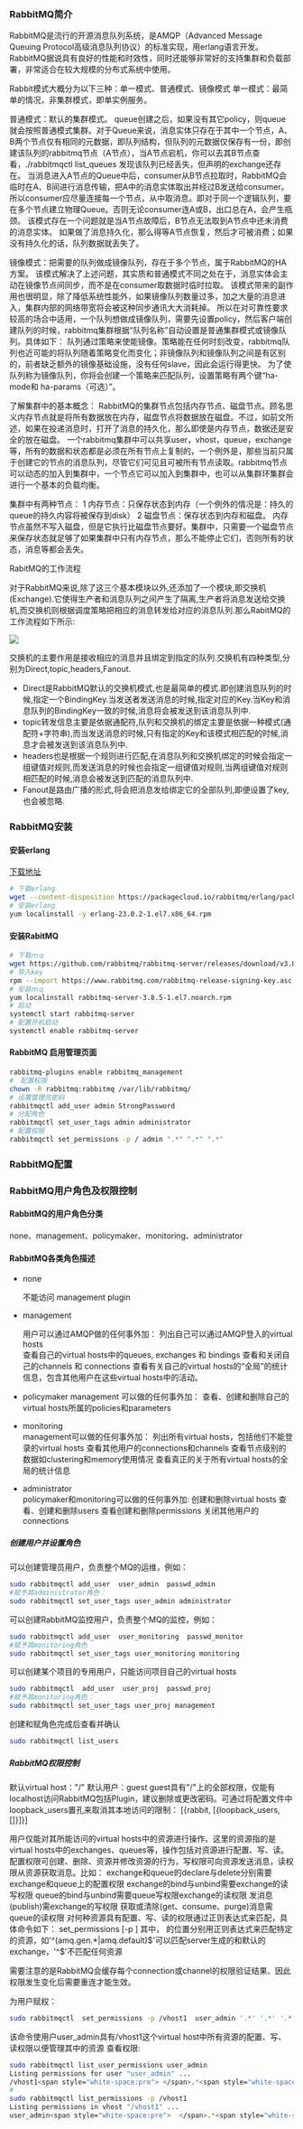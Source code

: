 ### RabbitMQ简介
RabbitMQ是流行的开源消息队列系统，是AMQP（Advanced Message Queuing Protocol高级消息队列协议）的标准实现，用erlang语言开发。RabbitMQ据说具有良好的性能和时效性，同时还能够非常好的支持集群和负载部署，非常适合在较大规模的分布式系统中使用。

Rabbit模式大概分为以下三种：单一模式、普通模式、镜像模式
单一模式：最简单的情况，非集群模式，即单实例服务。

普通模式：默认的集群模式。
queue创建之后，如果没有其它policy，则queue就会按照普通模式集群。对于Queue来说，消息实体只存在于其中一个节点，A、B两个节点仅有相同的元数据，即队列结构，但队列的元数据仅保存有一份，即创建该队列的rabbitmq节点（A节点），当A节点宕机，你可以去其B节点查看，./rabbitmqctl list_queues 发现该队列已经丢失，但声明的exchange还存在。
当消息进入A节点的Queue中后，consumer从B节点拉取时，RabbitMQ会临时在A、B间进行消息传输，把A中的消息实体取出并经过B发送给consumer。
所以consumer应尽量连接每一个节点，从中取消息。即对于同一个逻辑队列，要在多个节点建立物理Queue。否则无论consumer连A或B，出口总在A，会产生瓶颈。
该模式存在一个问题就是当A节点故障后，B节点无法取到A节点中还未消费的消息实体。
如果做了消息持久化，那么得等A节点恢复，然后才可被消费；如果没有持久化的话，队列数据就丢失了。

镜像模式：把需要的队列做成镜像队列，存在于多个节点，属于RabbitMQ的HA方案。
该模式解决了上述问题，其实质和普通模式不同之处在于，消息实体会主动在镜像节点间同步，而不是在consumer取数据时临时拉取。
该模式带来的副作用也很明显，除了降低系统性能外，如果镜像队列数量过多，加之大量的消息进入，集群内部的网络带宽将会被这种同步通讯大大消耗掉。
所以在对可靠性要求较高的场合中适用，一个队列想做成镜像队列，需要先设置policy，然后客户端创建队列的时候，rabbitmq集群根据“队列名称”自动设置是普通集群模式或镜像队列。具体如下：
队列通过策略来使能镜像。策略能在任何时刻改变，rabbitmq队列也近可能的将队列随着策略变化而变化；非镜像队列和镜像队列之间是有区别的，前者缺乏额外的镜像基础设施，没有任何slave，因此会运行得更快。
为了使队列称为镜像队列，你将会创建一个策略来匹配队列，设置策略有两个键“ha-mode和 ha-params（可选）”。

了解集群中的基本概念：
RabbitMQ的集群节点包括内存节点、磁盘节点。顾名思义内存节点就是将所有数据放在内存，磁盘节点将数据放在磁盘。不过，如前文所述，如果在投递消息时，打开了消息的持久化，那么即使是内存节点，数据还是安全的放在磁盘。
一个rabbitmq集群中可以共享user，vhost，queue，exchange等，所有的数据和状态都是必须在所有节点上复制的，一个例外是，那些当前只属于创建它的节点的消息队列，尽管它们可见且可被所有节点读取。rabbitmq节点可以动态的加入到集群中，一个节点它可以加入到集群中，也可以从集群环集群会进行一个基本的负载均衡。

集群中有两种节点：
1 内存节点：只保存状态到内存（一个例外的情况是：持久的queue的持久内容将被保存到disk）
2 磁盘节点：保存状态到内存和磁盘。
内存节点虽然不写入磁盘，但是它执行比磁盘节点要好。集群中，只需要一个磁盘节点来保存状态就足够了如果集群中只有内存节点，那么不能停止它们，否则所有的状态，消息等都会丢失。

RabitMQ的工作流程

对于RabbitMQ来说,除了这三个基本模块以外,还添加了一个模块,即交换机(Exchange).它使得生产者和消息队列之间产生了隔离,生产者将消息发送给交换机,而交换机则根据调度策略把相应的消息转发给对应的消息队列.那么RabitMQ的工作流程如下所示:

![](https://images2015.cnblogs.com/blog/972319/201703/972319-20170311161512951-1006030113.png)

交换机的主要作用是接收相应的消息并且绑定到指定的队列.交换机有四种类型,分别为Direct,topic,headers,Fanout.
- Direct是RabbitMQ默认的交换机模式,也是最简单的模式.即创建消息队列的时候,指定一个BindingKey.当发送者发送消息的时候,指定对应的Key.当Key和消息队列的BindingKey一致的时候,消息将会被发送到该消息队列中.
- topic转发信息主要是依据通配符,队列和交换机的绑定主要是依据一种模式(通配符+字符串),而当发送消息的时候,只有指定的Key和该模式相匹配的时候,消息才会被发送到该消息队列中.
- headers也是根据一个规则进行匹配,在消息队列和交换机绑定的时候会指定一组键值对规则,而发送消息的时候也会指定一组键值对规则,当两组键值对规则相匹配的时候,消息会被发送到匹配的消息队列中.
- Fanout是路由广播的形式,将会把消息发给绑定它的全部队列,即便设置了key,也会被忽略.

### RabbitMQ安装
#### 安装erlang
[下载地址](https://packagecloud.io/rabbitmq/erlang/packages/el/7/erlang-23.0.2-1.el7.x86_64.rpm)

```bash
# 下载erlang
wget --content-disposition https://packagecloud.io/rabbitmq/erlang/packages/el/7/erlang-23.0.2-1.el7.x86_64.rpm/download.rpm
# 安装erlang
yum localinstall -y erlang-23.0.2-1.el7.x86_64.rpm
```
#### 安装RabitMQ
```bash
# 下载ｍｑ
wget https://github.com/rabbitmq/rabbitmq-server/releases/download/v3.8.5/rabbitmq-server-3.8.5-1.el7.noarch.rpm
# 导入key
rpm --import https://www.rabbitmq.com/rabbitmq-release-signing-key.asc
# 安装ｍｑ
yum localinstall rabbitmq-server-3.8.5-1.el7.noarch.rpm
# 启动
systemctl start rabbitmq-server
# 配置开机启动
systemctl enable rabbitmq-server
```
#### RabbitMQ 启用管理页面
```bash
rabbitmq-plugins enable rabbitmq_management
#　配置权限
chown -R rabbitmq:rabbitmq /var/lib/rabbitmq/
# 设置管理员密码
rabbitmqctl add_user admin StrongPassword
# 分配角色
rabbitmqctl set_user_tags admin administrator
# 配置权限
rabbitmqctl set_permissions -p / admin ".*" ".*" ".*"
```

### RabbitMQ配置

### RabbitMQ用户角色及权限控制
#### RabbitMQ的用户角色分类
none、management、policymaker、monitoring、administrator
#### RabbitMQ各类角色描述
- none

    不能访问 management plugin

- management

    用户可以通过AMQP做的任何事外加：
    列出自己可以通过AMQP登入的virtual hosts  
    查看自己的virtual hosts中的queues, exchanges 和 bindings
    查看和关闭自己的channels 和 connections
    查看有关自己的virtual hosts的“全局”的统计信息，包含其他用户在这些virtual hosts中的活动。

- policymaker management
    可以做的任何事外加：
    查看、创建和删除自己的virtual hosts所属的policies和parameters

- monitoring  
    management可以做的任何事外加：
    列出所有virtual hosts，包括他们不能登录的virtual hosts
    查看其他用户的connections和channels
    查看节点级别的数据如clustering和memory使用情况
    查看真正的关于所有virtual hosts的全局的统计信息

- administrator   
    policymaker和monitoring可以做的任何事外加:
    创建和删除virtual hosts
    查看、创建和删除users
    查看创建和删除permissions
    关闭其他用户的connections

##### 创建用户并设置角色
可以创建管理员用户，负责整个MQ的运维，例如：
```bash
sudo rabbitmqctl add_user  user_admin  passwd_admin  
#赋予其administrator角色：
sudo rabbitmqctl set_user_tags user_admin administrator
```  

可以创建RabbitMQ监控用户，负责整个MQ的监控，例如：
```bash
sudo rabbitmqctl add_user  user_monitoring  passwd_monitor 
#赋予其monitoring角色
sudo rabbitmqctl set_user_tags user_monitoring monitoring
```  

可以创建某个项目的专用用户，只能访问项目自己的virtual hosts
```bash
sudo rabbitmqctl  add_user  user_proj  passwd_proj  
#赋予其monitoring角色：
sudo rabbitmqctl set_user_tags user_proj management  
```

创建和赋角色完成后查看并确认
```bash
sudo rabbitmqctl list_users
```  

##### RabbitMQ权限控制
默认virtual host："/"
默认用户：guest
guest具有"/"上的全部权限，仅能有localhost访问RabbitMQ包括Plugin，建议删除或更改密码。可通过将配置文件中loopback_users置孔来取消其本地访问的限制：
[{rabbit, [{loopback_users, []}]}]

用户仅能对其所能访问的virtual hosts中的资源进行操作。这里的资源指的是virtual hosts中的exchanges、queues等，操作包括对资源进行配置、写、读。配置权限可创建、删除、资源并修改资源的行为，写权限可向资源发送消息，读权限从资源获取消息。比如：
exchange和queue的declare与delete分别需要exchange和queue上的配置权限
exchange的bind与unbind需要exchange的读写权限
queue的bind与unbind需要queue写权限exchange的读权限
发消息(publish)需exchange的写权限
获取或清除(get、consume、purge)消息需queue的读权限
对何种资源具有配置、写、读的权限通过正则表达式来匹配，具体命令如下：
set_permissions [-p <vhostpath>] <user> <conf> <write> <read>
其中，<conf> <write> <read>的位置分别用正则表达式来匹配特定的资源，如'^(amq\.gen.*|amq\.default)$'可以匹配server生成的和默认的exchange，'^$'不匹配任何资源

需要注意的是RabbitMQ会缓存每个connection或channel的权限验证结果、因此权限发生变化后需要重连才能生效。

为用户赋权：
```bash
sudo rabbitmqctl  set_permissions -p /vhost1  user_admin '.*' '.*' '.*'  
```
该命令使用户user_admin具有/vhost1这个virtual host中所有资源的配置、写、读权限以便管理其中的资源
查看权限:
```bash
sudo rabbitmqctl list_user_permissions user_admin  
Listing permissions for user "user_admin" ...  
/vhost1<span style="white-space:pre"> </span>.*<span style="white-space:pre"> </span>.*<span style="white-space:pre"> </span>.*  
# 
sudo rabbitmqctl list_permissions -p /vhost1  
Listing permissions in vhost "/vhost1" ...  
user_admin<span style="white-space:pre">  </span>.*<span style="white-space:pre"> </span>.*<span style="white-space:pre"> </span>.*
```


